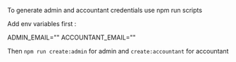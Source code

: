 To generate admin and accountant credentials use npm run scripts

Add env variables first : 

ADMIN_EMAIL=""
ACCOUNTANT_EMAIL=""

Then `npm run create:admin` for admin and `create:accountant` for accountant